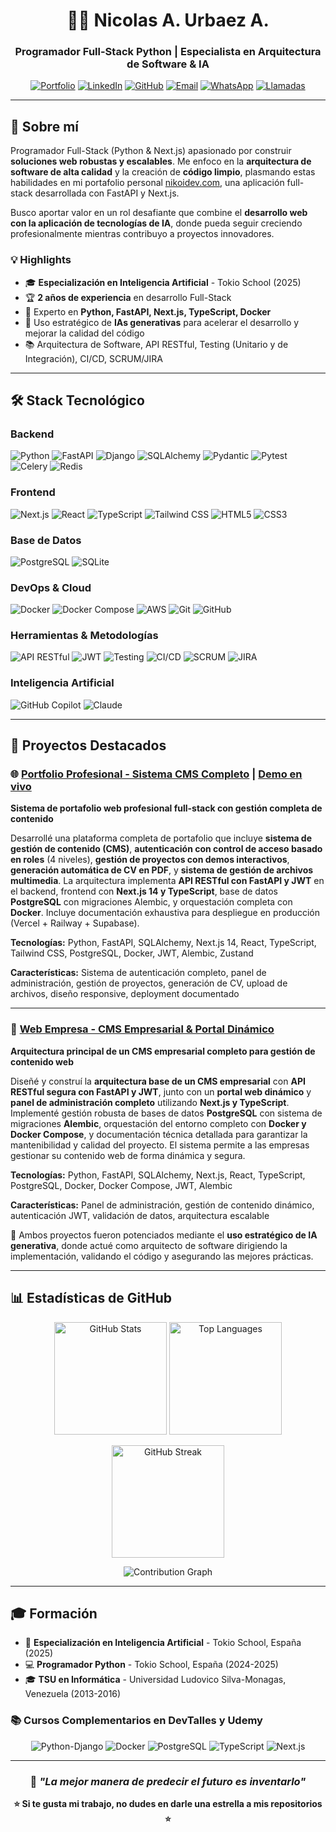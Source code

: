 <div align="center">

# 👨‍💻 Nicolas A. Urbaez A.

### Programador Full-Stack Python | Especialista en Arquitectura de Software & IA

[![Portfolio](https://img.shields.io/badge/Portfolio-00C7B7?style=for-the-badge&logo=google-chrome&logoColor=white)](https://nikoidev.com)
[![LinkedIn](https://img.shields.io/badge/LinkedIn-0077B5?style=for-the-badge&logo=linkedin&logoColor=white)](https://linkedin.com/in/nikoi18)
[![GitHub](https://img.shields.io/badge/GitHub-181717?style=for-the-badge&logo=github&logoColor=white)](https://github.com/nikoidev)
[![Email](https://img.shields.io/badge/Email-D14836?style=for-the-badge&logo=gmail&logoColor=white)](mailto:aran.nick15@gmail.com)
[![WhatsApp](https://img.shields.io/badge/WhatsApp-25D366?style=for-the-badge&logo=whatsapp&logoColor=white)](https://wa.me/34608898454)
[![Llamadas](https://img.shields.io/badge/+34_608_89_84_54-00897B?style=for-the-badge&logo=phone&logoColor=white)](tel:+34608898454)

</div>

---

## 🚀 Sobre mí

Programador Full-Stack (Python & Next.js) apasionado por construir **soluciones web robustas y escalables**. Me enfoco en la **arquitectura de software de alta calidad** y la creación de **código limpio**, plasmando estas habilidades en mi portafolio personal [nikoidev.com](https://nikoidev.com), una aplicación full-stack desarrollada con FastAPI y Next.js.

Busco aportar valor en un rol desafiante que combine el **desarrollo web con la aplicación de tecnologías de IA**, donde pueda seguir creciendo profesionalmente mientras contribuyo a proyectos innovadores.

### 💡 Highlights

- 🎓 **Especialización en Inteligencia Artificial** - Tokio School (2025)
- 🏆 **2 años de experiencia** en desarrollo Full-Stack
- 🔧 Experto en **Python, FastAPI, Next.js, TypeScript, Docker**
- 🤖 Uso estratégico de **IAs generativas** para acelerar el desarrollo y mejorar la calidad del código
- 📚 Arquitectura de Software, API RESTful, Testing (Unitario y de Integración), CI/CD, SCRUM/JIRA

---

## 🛠️ Stack Tecnológico

### Backend
![Python](https://img.shields.io/badge/Python-3776AB?style=for-the-badge&logo=python&logoColor=white)
![FastAPI](https://img.shields.io/badge/FastAPI-009688?style=for-the-badge&logo=fastapi&logoColor=white)
![Django](https://img.shields.io/badge/Django-092E20?style=for-the-badge&logo=django&logoColor=white)
![SQLAlchemy](https://img.shields.io/badge/SQLAlchemy-D71F00?style=for-the-badge&logo=python&logoColor=white)
![Pydantic](https://img.shields.io/badge/Pydantic-E92063?style=for-the-badge&logo=python&logoColor=white)
![Pytest](https://img.shields.io/badge/Pytest-0A9EDC?style=for-the-badge&logo=pytest&logoColor=white)
![Celery](https://img.shields.io/badge/Celery-37814A?style=for-the-badge&logo=celery&logoColor=white)
![Redis](https://img.shields.io/badge/Redis-DC382D?style=for-the-badge&logo=redis&logoColor=white)

### Frontend
![Next.js](https://img.shields.io/badge/Next.js-000000?style=for-the-badge&logo=next.js&logoColor=white)
![React](https://img.shields.io/badge/React-61DAFB?style=for-the-badge&logo=react&logoColor=black)
![TypeScript](https://img.shields.io/badge/TypeScript-3178C6?style=for-the-badge&logo=typescript&logoColor=white)
![Tailwind CSS](https://img.shields.io/badge/Tailwind_CSS-38B2AC?style=for-the-badge&logo=tailwind-css&logoColor=white)
![HTML5](https://img.shields.io/badge/HTML5-E34F26?style=for-the-badge&logo=html5&logoColor=white)
![CSS3](https://img.shields.io/badge/CSS3-1572B6?style=for-the-badge&logo=css3&logoColor=white)

### Base de Datos
![PostgreSQL](https://img.shields.io/badge/PostgreSQL-316192?style=for-the-badge&logo=postgresql&logoColor=white)
![SQLite](https://img.shields.io/badge/SQLite-07405E?style=for-the-badge&logo=sqlite&logoColor=white)

### DevOps & Cloud
![Docker](https://img.shields.io/badge/Docker-2496ED?style=for-the-badge&logo=docker&logoColor=white)
![Docker Compose](https://img.shields.io/badge/Docker_Compose-2496ED?style=for-the-badge&logo=docker&logoColor=white)
![AWS](https://img.shields.io/badge/AWS-232F3E?style=for-the-badge&logo=amazon-aws&logoColor=white)
![Git](https://img.shields.io/badge/Git-F05032?style=for-the-badge&logo=git&logoColor=white)
![GitHub](https://img.shields.io/badge/GitHub-181717?style=for-the-badge&logo=github&logoColor=white)

### Herramientas & Metodologías
![API RESTful](https://img.shields.io/badge/API_RESTful-009688?style=for-the-badge&logo=fastapi&logoColor=white)
![JWT](https://img.shields.io/badge/JWT-000000?style=for-the-badge&logo=json-web-tokens&logoColor=white)
![Testing](https://img.shields.io/badge/Testing-25A162?style=for-the-badge&logo=pytest&logoColor=white)
![CI/CD](https://img.shields.io/badge/CI/CD-2088FF?style=for-the-badge&logo=github-actions&logoColor=white)
![SCRUM](https://img.shields.io/badge/SCRUM-6DB33F?style=for-the-badge&logo=scrumalliance&logoColor=white)
![JIRA](https://img.shields.io/badge/JIRA-0052CC?style=for-the-badge&logo=jira&logoColor=white)

### Inteligencia Artificial
![GitHub Copilot](https://img.shields.io/badge/GitHub_Copilot-000000?style=for-the-badge&logo=github&logoColor=white)
![Claude](https://img.shields.io/badge/Claude_4-8B5CF6?style=for-the-badge&logo=anthropic&logoColor=white)

---

## 🎯 Proyectos Destacados

### 🌐 [Portfolio Profesional - Sistema CMS Completo](https://github.com/nikoidev/Portafolio) | [Demo en vivo](https://nikoidev.com)

**Sistema de portafolio web profesional full-stack con gestión completa de contenido**

Desarrollé una plataforma completa de portafolio que incluye **sistema de gestión de contenido (CMS)**, **autenticación con control de acceso basado en roles** (4 niveles), **gestión de proyectos con demos interactivos**, **generación automática de CV en PDF**, y **sistema de gestión de archivos multimedia**. La arquitectura implementa **API RESTful con FastAPI y JWT** en el backend, frontend con **Next.js 14 y TypeScript**, base de datos **PostgreSQL** con migraciones Alembic, y orquestación completa con **Docker**. Incluye documentación exhaustiva para despliegue en producción (Vercel + Railway + Supabase).

**Tecnologías:** Python, FastAPI, SQLAlchemy, Next.js 14, React, TypeScript, Tailwind CSS, PostgreSQL, Docker, JWT, Alembic, Zustand

**Características:** Sistema de autenticación completo, panel de administración, gestión de proyectos, generación de CV, upload de archivos, diseño responsive, deployment documentado

---

### 🏢 [Web Empresa - CMS Empresarial & Portal Dinámico](https://github.com/nikoidev/WebEmpresaFase1)

**Arquitectura principal de un CMS empresarial completo para gestión de contenido web**

Diseñé y construí la **arquitectura base de un CMS empresarial** con **API RESTful segura con FastAPI y JWT**, junto con un **portal web dinámico** y **panel de administración completo** utilizando **Next.js y TypeScript**. Implementé gestión robusta de bases de datos **PostgreSQL** con sistema de migraciones **Alembic**, orquestación del entorno completo con **Docker y Docker Compose**, y documentación técnica detallada para garantizar la mantenibilidad y calidad del proyecto. El sistema permite a las empresas gestionar su contenido web de forma dinámica y segura.

**Tecnologías:** Python, FastAPI, SQLAlchemy, Next.js, React, TypeScript, PostgreSQL, Docker, Docker Compose, JWT, Alembic

**Características:** Panel de administración, gestión de contenido dinámico, autenticación JWT, validación de datos, arquitectura escalable

🔗 Ambos proyectos fueron potenciados mediante el **uso estratégico de IA generativa**, donde actué como arquitecto de software dirigiendo la implementación, validando el código y asegurando las mejores prácticas.

---

## 📊 Estadísticas de GitHub

<p align="center">
  <img src="https://github-readme-stats.vercel.app/api?username=nikoidev&show_icons=true&count_private=true&hide_border=true&theme=tokyonight&bg_color=0d1117&title_color=58a6ff&text_color=c9d1d9&icon_color=58a6ff" alt="GitHub Stats" height="180" />
  <img src="https://github-readme-stats.vercel.app/api/top-langs/?username=nikoidev&hide_border=true&layout=compact&theme=tokyonight&bg_color=0d1117&title_color=58a6ff&text_color=c9d1d9&langs_count=8" alt="Top Languages" height="180" />
</p>

<p align="center">
  <img src="https://github-readme-streak-stats.herokuapp.com/?user=nikoidev&theme=tokyonight&hide_border=true&background=0d1117&ring=58a6ff&fire=58a6ff&currStreakLabel=58a6ff" alt="GitHub Streak" height="180" />
</p>

<p align="center">
  <img src="https://github-readme-activity-graph.vercel.app/graph?username=nikoidev&theme=tokyo-night&hide_border=true&bg_color=0d1117&color=58a6ff&line=58a6ff&point=c9d1d9" alt="Contribution Graph" />
</p>

---

## 🎓 Formación

- 🎯 **Especialización en Inteligencia Artificial** - Tokio School, España (2025)
- 💻 **Programador Python** - Tokio School, España (2024-2025)
- 🎓 **TSU en Informática** - Universidad Ludovico Silva-Monagas, Venezuela (2013-2016)

### 📚 Cursos Complementarios en DevTalles y Udemy

<div align="center">

![Python-Django](https://img.shields.io/badge/Python--Django-EC5252?style=for-the-badge&logo=python&logoColor=white)
![Docker](https://img.shields.io/badge/Docker-2496ED?style=for-the-badge&logo=docker&logoColor=white)
![PostgreSQL](https://img.shields.io/badge/PostgreSQL-316192?style=for-the-badge&logo=postgresql&logoColor=white)
![TypeScript](https://img.shields.io/badge/TypeScript-3178C6?style=for-the-badge&logo=typescript&logoColor=white)
![Next.js](https://img.shields.io/badge/Next.js-000000?style=for-the-badge&logo=next.js&logoColor=white)

</div>

---

<div align="center">

### 💭 *"La mejor manera de predecir el futuro es inventarlo"*

**⭐ Si te gusta mi trabajo, no dudes en darle una estrella a mis repositorios ⭐**

</div>
